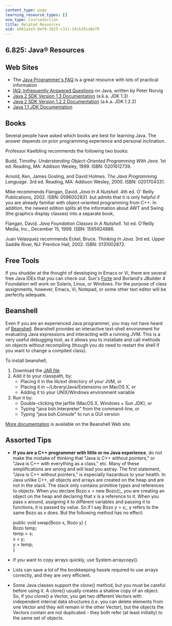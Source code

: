```yaml
---
content_type: page
learning_resource_types: []
ocw_type: CourseSection
title: Related Resources
uid: e081a1e5-8ef8-3815-c311-14cb201a8a70
---
```


6.825: Java® Resources
----------------------

Web Sites
---------

*   The [Java Programmer's FAQ](http://www.afu.com/) is a great resource with lots of practical information
*   [IAQ: Infrequently Answered Questions](http://www.norvig.com/java-iaq.html) on Java, written by Peter Norvig
*   [Java 2 SDK Version 1.3 Documentation](http://java.sun.com/j2se/1.3/docs/index.html) (a.k.a. JDK 1.3)
*   [Java 2 SDK Version 1.2.2 Documentation](http://java.sun.com/products/archive/j2se/1.2.2_017/download-docs.html) (a.k.a. JDK 1.2.2)
*   [Java 1.1 JDK Documentation](http://java.sun.com/products/jdk/1.1/docs/index.html)

Books
-----

Several people have asked which books are best for learning Java. The answer depends on prior programming experience and personal inclination.

Professor Kaelbling recommends the following two books:

Budd, Timothy. _Understanding Object-Oriented Programming With Java_. 1st ed. Reading, MA: Addison Wesley, 1999. ISBN: 0201612739.

Arnold, Ken, James Gosling, and David Holmes. _The Java Programming Language_. 3rd ed. Reading, MA: Addison Wesley, 2000. ISBN: 0201704331.

Mike recommends Flangan, David. _Java In A Nutshell_. 4th ed. O' Reilly Publications, 2002. ISBN: 0596002831. but admits that it is only helpful if you are already familiar with object-oriented programming from C++. In addition, the newest edition splits all the information about AWT and Swing (the graphics display classes) into a separate book,

Flangan, David. _Java Foundation Classes In A Nutshell_. 1st ed. O'Reilly Media, Inc., December 15, 1999. ISBN: 1565924886.

Juan Velasquez recommends Eckel, Bruce. _Thinking In Java_. 3rd ed. Upper Saddle River, NJ: Prentice Hall, 2002. ISBN: 0131002872.

Free Tools
----------

If you shudder at the thought of developing in Emacs or Vi, there are several free Java IDEs that you can check out. Sun's [Forte](http://www.sun.com/forte/ffj/index.html) and Borland's JBuilder 4 Foundation will work on Solaris, Linux, or Windows. For the purpose of class assignments, however, Emacs, Vi, Notepad, or some other text editor will be perfectly adequate.

Beanshell
---------

Even if you are an experienced Java programmer, you may not have heard of [Beanshell](http://www.beanshell.org/). Beanshell provides an interactive text-shell environment for evaluating Java expressions and interacting with a running JVM. This is a very useful debugging tool, as it allows you to instatiate and call methods on objects without recompiling (though you do need to restart the shell if you want to change a compiled class).

To install beanshell,

1.  Download the [JAR file](http://www.beanshell.org/bsh-1.2b6.jar)
2.  Add it to your classpath, by:
    *   Placing it in the lib/ext directory of your JVM, or
    *   Placing it in ~/Library/Java/Extensions on MacOS X, or
    *   Adding it to your UNIX/Windows environment variable
3.  Run it by:
    *   Double-clicking the jarfile (MacOS X, Windows + Sun JDK), or
    *   Typing "java bsh.Interpreter" from the command-line, or
    *   Typing "java bsh.Console" to run a GUI version

[More documentation](http://www.beanshell.org/docs.html) is available on the Beanshell Web site.

Assorted Tips
-------------

*   **If you are a C++ programmer with little or no Java experience**, do not make the mistake of thinking that "Java is C++ without pointers," or "Java is C++ with everything as a class," etc. Many of these simplifications are wrong and will lead you astray. The first statement, "Java is C++ without pointers," is especially hazardous to your health. In Java unlike C++, all objects and arrays are created on the heap and are not in the stack. The stack only contains primitive types and references to objects. When you declare Bozo x = new Bozo();, you are creating an object on the heap and declaring that x is a reference to it. When you pass x around, assigning it to different variables and passing it to functions, it is passed by value. So if I say Bozo y = x;, y refers to the same Bozo as x does. But the following method has no effect:  
      
    public void swap(Bozo x, Bozo y) {  
    Bozo temp;  
    temp = x;  
    x = y;  
    y = temp;  
    }
*   If you want to copy arrays quickly, use System.arraycopy().
*   Lists can save a lot of the bookkeeping hassle required to use arrays correctly, and they are very efficient.
*   Some Java classes support the clone() method, but you must be careful before using it. A clone() usually creates a shallow copy of an object. So, if you clone() a Vector, you get two different Vectors with independent internal data structures (i.e. you can delete elements from one Vector and they will remain in the other Vector), but the objects the Vectors contain are not duplicated - they both refer (at least initially) to the same set of objects.